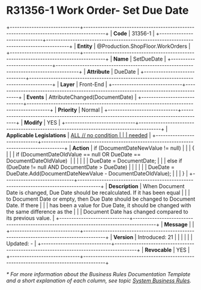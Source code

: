 ﻿---
erp.type: front-end-business-rule
erp.entity: Production.ShopFloor.WorkOrders
---

# R31356-1 Work Order- Set Due Date
+-----------------------------+---------------------------------------------------------------------------------------+
| **Code**                    | 31356-1                                                                               |
+-----------------------------+---------------------------------------------------------------------------------------+
| **Entity**                  | @Production.ShopFloor.WorkOrders                                                                             |
+-----------------------------+---------------------------------------------------------------------------------------+
| **Name**                    | SetDueDate                                                                            |
+-----------------------------+---------------------------------------------------------------------------------------+
| **Attribute**               | DueDate                                                                               |
+-----------------------------+---------------------------------------------------------------------------------------+
| **Layer**                   | Front-End                                                                             |
+-----------------------------+---------------------------------------------------------------------------------------+
| **Events**                  | AttributeChanged(DocumentDate)                                                        |
+-----------------------------+---------------------------------------------------------------------------------------+
| **Priority**                | Normal                                                                                |
+-----------------------------+---------------------------------------------------------------------------------------+
| **Modify**                  | YES                                                                                   |
+-----------------------------+---------------------------------------------------------------------------------------+
| **Applicable Legislations** | [ALL // no condition                                                                  |
|                             | needed](https://confluence.erp.net/display/techdoc/Country+Specific+Functionality)    |
+-----------------------------+---------------------------------------------------------------------------------------+
| **Action**                  | if (DocumentDateNewValue != null)                                                     |
|                             | {                                                                                     |
|                             | if (DocumentDateOldValue == null OR DueDate == DocumentDateOldValue)                  |
|                             |                                                                                       |
|                             | DueDate = DocumentDate;                                                               |
|                             | else if (DueDate != null AND DocumentDate \> DueDate)                                 |
|                             |                                                                                       |
|                             | DueDate = DueDate.Add(DocumentDateNewValue - DocumentDateOldValue);                   |
|                             | }                                                                                     |
+-----------------------------+---------------------------------------------------------------------------------------+
| **Description**             | When Document Date is changed, Due Date should be recalculated. If it has been equal  |
|                             | to Document Date or empty, then Due Date should be changed to Document Date. If there |
|                             | has been a value for Due Date, it should be changed with the same difference as the   |
|                             | Document Date has changed compared to its previous value.                             |
+-----------------------------+---------------------------------------------------------------------------------------+
| **Message**                 |                                                                                       |
+-----------------------------+---------------------------------------------------------------------------------------+
| **Version**                 | Introduced: 21                                                                        |
|                             |                                                                                       |
|                             | Updated: -                                                                            |
+-----------------------------+---------------------------------------------------------------------------------------+
| **Revocable**               | YES                                                                                   |
+-----------------------------+---------------------------------------------------------------------------------------+

*\* For more information about the Business Rules Documentation Template and a short explanation of each column, see
topic [System Business Rules](../templates/template-description-system-business-rules.md).*

  

  
